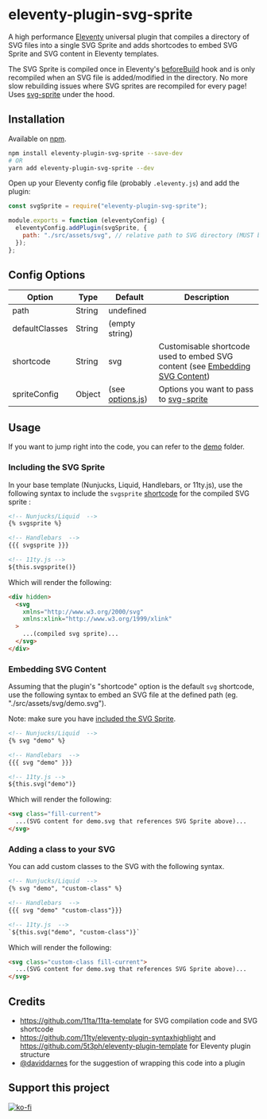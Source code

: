 # eleventy-plugin-svg-sprite

A high performance [Eleventy](https://github.com/11ty/eleventy) universal plugin that compiles a directory of SVG files into a single SVG Sprite and adds shortcodes to embed SVG Sprite and SVG content in Eleventy templates.

The SVG Sprite is compiled once in Eleventy's [beforeBuild](https://www.11ty.dev/docs/events/#beforebuild) hook and is only recompiled when an SVG file is added/modified in the directory. No more slow rebuilding issues where SVG sprites are recompiled for every page! Uses [svg-sprite](https://github.com/svg-sprite/svg-sprite) under the hood.

## Installation

Available on [npm](https://www.npmjs.com/package/eleventy-plugin-svg-sprite).

```bash
npm install eleventy-plugin-svg-sprite --save-dev
# OR
yarn add eleventy-plugin-svg-sprite --dev
```

Open up your Eleventy config file (probably `.eleventy.js`) and add the plugin:

```js
const svgSprite = require("eleventy-plugin-svg-sprite");

module.exports = function (eleventyConfig) {
  eleventyConfig.addPlugin(svgSprite, {
    path: "./src/assets/svg", // relative path to SVG directory (MUST be defined when initialising plugin)
  });
};
```

## Config Options

| Option         | Type   | Default                              | Description                                                                                            |
| -------------- | ------ | ------------------------------------ | ------------------------------------------------------------------------------------------------------ |
| path           | String | undefined                            |
| defaultClasses | String | (empty string)                       |
| shortcode      | String | svg                                  | Customisable shortcode used to embed SVG content (see [Embedding SVG Content](#embedding-svg-content)) |
| spriteConfig   | Object | (see [options.js](./src/options.js)) | Options you want to pass to [svg-sprite](https://github.com/svg-sprite/svg-sprite)                     |

## Usage

If you want to jump right into the code, you can refer to the [demo]("./demo") folder.

### Including the SVG Sprite

In your base template (Nunjucks, Liquid, Handlebars, or 11ty.js), use the following syntax to include the `svgsprite` [shortcode](https://www.11ty.dev/docs/shortcodes/) for the compiled SVG sprite :

```html
<!-- Nunjucks/Liquid  -->
{% svgsprite %}

<!-- Handlebars  -->
{{{ svgsprite }}}

<!-- 11ty.js -->
${this.svgsprite()}
```

Which will render the following:

```html
<div hidden>
  <svg
    xmlns="http://www.w3.org/2000/svg"
    xmlns:xlink="http://www.w3.org/1999/xlink"
  >
    ...(compiled svg sprite)...
  </svg>
</div>
```

### Embedding SVG Content

Assuming that the plugin's "shortcode" option is the default `svg` shortcode, use the following syntax to embed an SVG file at the defined path (eg. "./src/assets/svg/demo.svg").

Note: make sure you have [included the SVG Sprite](#including-the-svg-sprite).

```html
<!-- Nunjucks/Liquid  -->
{% svg "demo" %}

<!-- Handlebars  -->
{{{ svg "demo" }}}

<!-- 11ty.js -->
${this.svg("demo")}
```

Which will render the following:

```html
<svg class="fill-current">
  ...(SVG content for demo.svg that references SVG Sprite above)...
</svg>
```

### Adding a class to your SVG

You can add custom classes to the SVG with the following syntax.

```html
<!-- Nunjucks/Liquid  -->
{% svg "demo", "custom-class" %}

<!-- Handlebars  -->
{{{ svg "demo" "custom-class"}}}

<!-- 11ty.js  -->
`${this.svg("demo", "custom-class")}`
```

Which will render the following:

```html
<svg class="custom-class fill-current">
  ...(SVG content for demo.svg that references SVG Sprite above)...
</svg>
```

## Credits

- https://github.com/11ta/11ta-template for SVG compilation code and SVG shortcode
- https://github.com/11ty/eleventy-plugin-syntaxhighlight and https://github.com/5t3ph/eleventy-plugin-template for Eleventy plugin structure
- [@daviddarnes](https://github.com/daviddarnes) for the suggestion of wrapping this code into a plugin

## Support this project

[![ko-fi](https://www.ko-fi.com/img/githubbutton_sm.svg)](https://ko-fi.com/patrickxchong)

